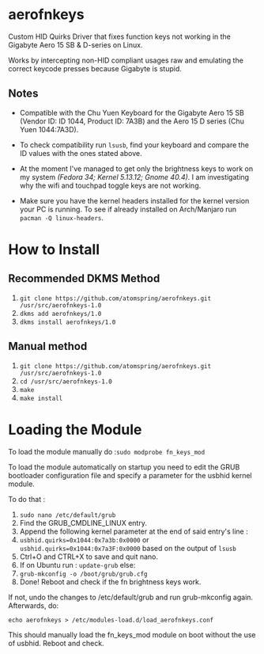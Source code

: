 # aerofnkeys
Custom HID Quirks Driver that fixes function keys not working in the Gigabyte Aero 15 SB & D-series on Linux.

Works by intercepting non-HID compliant usages raw and emulating the correct keycode presses because Gigabyte is stupid.

## Notes

- Compatible with the Chu Yuen Keyboard for the Gigabyte Aero 15 SB (Vendor ID: ID 1044, Product ID: 7A3B) and the Aero 15 D series (Chu Yuen 1044:7A3D).
- To check compatibility run `lsusb`, find your keyboard and compare the ID values with the ones stated above.
- At the moment I've managed to get only the brightness keys to work on my system *(Fedora 34; Kernel 5.13.12; Gnome 40.4)*. I am investigating why the wifi and touchpad toggle keys are not working.

- Make sure you have the kernel headers installed for the kernel version your PC is running. To see if already installed on Arch/Manjaro run `pacman -Q linux-headers`.

# How to Install

## Recommended DKMS Method
1. `git clone https://github.com/atomspring/aerofnkeys.git /usr/src/aerofnkeys-1.0`
2. `dkms add aerofnkeys/1.0`
3. `dkms install aerofnkeys/1.0`


## Manual method
1. `git clone https://github.com/atomspring/aerofnkeys.git /usr/src/aerofnkeys-1.0`
2. `cd /usr/src/aerofnkeys-1.0`
3. `make`
4. `make install`

# Loading the Module
To load the module manually do :`sudo modprobe fn_keys_mod`

To load the module automatically on startup you need to edit the GRUB bootloader configuration file and specify a parameter for the usbhid kernel module.

To do that :
1. `sudo nano /etc/default/grub`
2. Find the GRUB_CMDLINE_LINUX entry.
3. Append the following kernel parameter at the end of said entry's line :
4.  `usbhid.quirks=0x1044:0x7a3b:0x0000` or `usbhid.quirks=0x1044:0x7a3F:0x0000` based on the output of `lsusb`
5. Ctrl+O and CTRL+X to save and quit nano.
6. If on Ubuntu run : `update-grub` else:
7.  `grub-mkconfig -o /boot/grub/grub.cfg`
9. Done! Reboot and check if the fn brightness keys work.

If not, undo the changes to /etc/default/grub and run grub-mkconfig again. Afterwards, do:

`echo aerofnkeys > /etc/modules-load.d/load_aerofnkeys.conf`

This should manually load the fn_keys_mod module on boot without the use of usbhid. Reboot and check.


